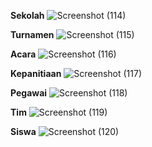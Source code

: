 **Sekolah**
![Screenshot (114)](https://github.com/VeriAbror/learn-phpMyAdmin/assets/160198166/7e39440d-62dc-4a7b-8e61-83a1ffdd7428)

**Turnamen**
![Screenshot (115)](https://github.com/VeriAbror/learn-phpMyAdmin/assets/160198166/13cc713e-def3-466b-a29b-ccb7ad09fa39)

**Acara**
![Screenshot (116)](https://github.com/VeriAbror/learn-phpMyAdmin/assets/160198166/8a0c27fa-8cef-4930-af65-48255d78041e)

**Kepanitiaan**
![Screenshot (117)](https://github.com/VeriAbror/learn-phpMyAdmin/assets/160198166/43bdbc91-4f8e-4104-a22c-fb6a85e47e5c)

**Pegawai**
![Screenshot (118)](https://github.com/VeriAbror/learn-phpMyAdmin/assets/160198166/94b4c29f-e0e0-4cf4-a9b7-79db26cf7487)

**Tim**
![Screenshot (119)](https://github.com/VeriAbror/learn-phpMyAdmin/assets/160198166/980623c2-9ea8-4d27-8b52-8024109cf4a5)

**Siswa**
![Screenshot (120)](https://github.com/VeriAbror/learn-phpMyAdmin/assets/160198166/a89bbce9-f338-4111-8ebb-0370027caaec)








